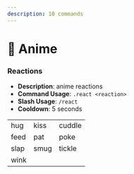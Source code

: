 ```yaml
---
description: 10 commands
---
```


# 🔞 Anime

### Reactions

- **Description**: anime reactions
- **Command Usage**: `.react <reaction>`
- **Slash Usage**: `/react`
- **Cooldown**: 5 seconds

|      |      |        |
| ---- | ---- | ------ |
| hug  | kiss | cuddle |
| feed | pat  | poke   |
| slap | smug | tickle |
| wink |      |        |
